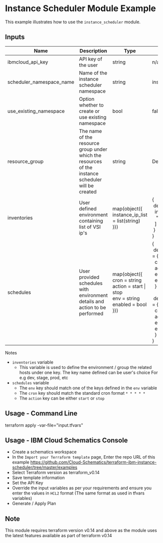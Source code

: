 # Instance Scheduler Module Example

This example illustrates how to use the `instance_scheduler` module.

<!-- BEGINNING OF PRE-COMMIT-TERRAFORM DOCS HOOK -->

## Inputs

| Name                              | Description                                           | Type   | Default | Required |
|-----------------------------------|-------------------------------------------------------|--------|---------|----------|
| ibmcloud_api_key | API key of the user | string | n/a | yes |
| scheduler_namespace_name | Name of the instance scheduler namespace | string | instance_scheduler | no |
| use_existing_namespace | Option whether to create or use existing namespace | bool | false | no |
| resource_group | The name of the resource group under which the resources of the instance scheduler will be created | string | Default | no |
| inventories | User defined environment containing list of VSI ip's | map(object({<br>instance_ip_list = list(string)<br>})) |{ <br>&nbsp;dev = {<br>&nbsp;&nbsp;instance_ip_list = [<br>&nbsp;&nbsp;&nbsp;"10.240.64.4"<br>&nbsp;&nbsp;]<br>&nbsp;}<br> }| yes |
| schedules | User provided schedules with environment details and action to be performed|  map(object({<br>cron = string<br>action = start \| stop<br>env = string<br>enabled = bool<br>})) | {<br>&nbsp;dev_7am_start_everyday = {<br>&nbsp;&nbsp;cron = "0 7 * * *"<br>&nbsp;&nbsp;action = "start"<br>&nbsp;&nbsp;env = "dev"<br>&nbsp;&nbsp;enabled = true<br>&nbsp;&nbsp;}<br><br>&nbsp;dev_11pm_stop_everyday = {<br>&nbsp;&nbsp;cron = "0 23 * * *"<br>&nbsp;&nbsp;action = "stop"<br>&nbsp;&nbsp;env = "dev"<br>&nbsp;&nbsp;enabled = true<br>&nbsp;&nbsp;}<br>} | yes |

Notes

* `inventories` variable
  * This variable is used to define the environment / group the related hosts under one key. The key name defined can be user's choice For e.g dev, stage, prod, etc
* `schedules` variable
  * The `env` key should match one of the keys defined in the `env` variable 
  * The `cron` key should match the standard cron format `* * * * *`
  * The `action` key can be either `start` or `stop`


<!-- END OF PRE-COMMIT-TERRAFORM DOCS HOOK -->

## Usage - Command Line

terraform apply -var-file="input.tfvars"

## Usage - IBM Cloud Schematics Console

* Create a schematics workspace
* In the `Import your Terraform template` page, Enter the repo URL of this example https://github.com/Cloud-Schematics/terraform-ibm-instance-scheduler/tree/master/examples
* Select Terraform version as terraform_v0.14
* Save template information
* Set the API Key
* Override the input variables as per your requirements and ensure you enter the values in `HCL2` format (The same format as used in tfvars variables)
* Generate / Apply Plan 

## Note

This module requires terraform version v0.14 and above as the module uses the latest features available as part of terraform v0.14
